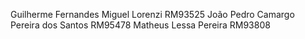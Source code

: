 Guilherme Fernandes Miguel Lorenzi RM93525 
João Pedro Camargo Pereira dos Santos RM95478 
Matheus Lessa Pereira RM93808
